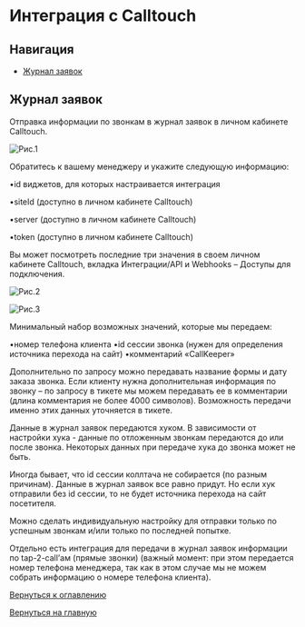 # Интеграция с Calltouch 

## Навигация

* [Журнал заявок](#журнал-заявок)

## Журнал заявок

Отправка информации по звонкам в журнал заявок в личном кабинете Calltouch. 

![Рис.1](images/calltouch_journal.png)

Обратитесь к вашему менеджеру и укажите следующую информацию:

•id виджетов, для которых настраивается интеграция

•siteId (доступно в личном кабинете Calltouch)

•server (доступно в личном кабинете Calltouch)

•token (доступно в личном кабинете Calltouch)

Вы может посмотреть последние три значения в своем личном кабинете Calltouch, вкладка Интеграции/API и Webhooks – Доступы для подключения.

![Рис.2](images/calltouch_api.png)

![Рис.3](images/calltouch_data.png)

Минимальный набор возможных значений, которые мы передаем: 

•номер телефона клиента
•id сессии звонка (нужен для определения источника перехода на сайт)
•комментарий «CallKeeper»

Дополнительно по запросу можно передавать название формы и дату заказа звонка.
Если клиенту нужна дополнительная информация по звонку – по запросу в тикете мы можем передавать ее в комментарии (длина комментария не более 4000 символов). Возможность передачи именно этих данных уточняется в тикете.


Данные в журнал заявок передаются хуком. В зависимости от настройки хука - данные по отложенным звонкам передаются до или после звонка. Некоторых данных при передаче хука до звонка может не быть.

Иногда бывает, что id сессии коллтача не собирается (по разным причинам). Данные в журнал заявок все равно придут. Но если хук отправили без id сессии, то не будет источника перехода на сайт посетителя.

Можно сделать индивидуальную настройку для отправки только по успешным звонкам и/или только по последней попытке.

Отдельно есть интеграция для передачи в журнал заявок информации по tap-2-call’ам (прямые звонки) (важный момент: при этом передается номер телефона менеджера, так как в этом случае мы не можем собрать информацию о номере телефона клиента).


[Вернуться к оглавлению](#навигация)

[Вернуться на главную](/README.md#documentation) 
